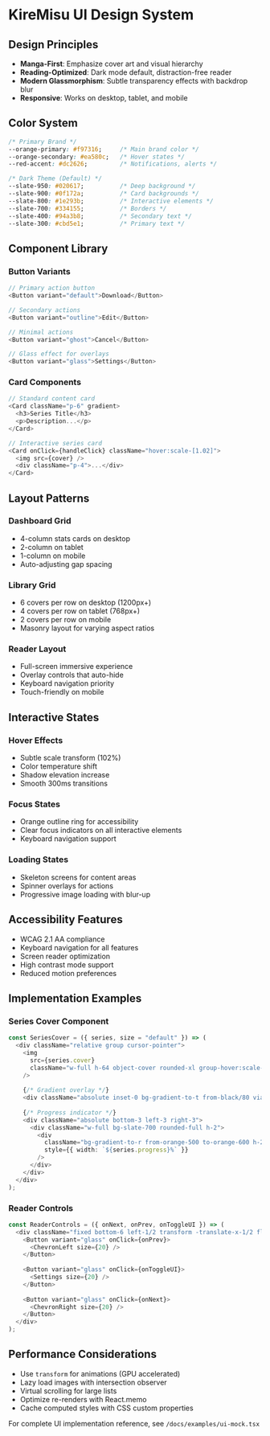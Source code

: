 # KireMisu UI Design System

## Design Principles
- **Manga-First**: Emphasize cover art and visual hierarchy
- **Reading-Optimized**: Dark mode default, distraction-free reader
- **Modern Glassmorphism**: Subtle transparency effects with backdrop blur
- **Responsive**: Works on desktop, tablet, and mobile

## Color System
```css
/* Primary Brand */
--orange-primary: #f97316;     /* Main brand color */
--orange-secondary: #ea580c;   /* Hover states */
--red-accent: #dc2626;         /* Notifications, alerts */

/* Dark Theme (Default) */
--slate-950: #020617;          /* Deep background */
--slate-900: #0f172a;          /* Card backgrounds */
--slate-800: #1e293b;          /* Interactive elements */
--slate-700: #334155;          /* Borders */
--slate-400: #94a3b8;          /* Secondary text */
--slate-300: #cbd5e1;          /* Primary text */
```

## Component Library

### Button Variants
```typescript
// Primary action button
<Button variant="default">Download</Button>

// Secondary actions  
<Button variant="outline">Edit</Button>

// Minimal actions
<Button variant="ghost">Cancel</Button>

// Glass effect for overlays
<Button variant="glass">Settings</Button>
```

### Card Components
```typescript
// Standard content card
<Card className="p-6" gradient>
  <h3>Series Title</h3>
  <p>Description...</p>
</Card>

// Interactive series card
<Card onClick={handleClick} className="hover:scale-[1.02]">
  <img src={cover} />
  <div className="p-4">...</div>
</Card>
```

## Layout Patterns

### Dashboard Grid
- 4-column stats cards on desktop
- 2-column on tablet  
- 1-column on mobile
- Auto-adjusting gap spacing

### Library Grid
- 6 covers per row on desktop (1200px+)
- 4 covers per row on tablet (768px+)  
- 2 covers per row on mobile
- Masonry layout for varying aspect ratios

### Reader Layout
- Full-screen immersive experience
- Overlay controls that auto-hide
- Keyboard navigation priority
- Touch-friendly on mobile

## Interactive States

### Hover Effects
- Subtle scale transform (102%)
- Color temperature shift
- Shadow elevation increase
- Smooth 300ms transitions

### Focus States
- Orange outline ring for accessibility
- Clear focus indicators on all interactive elements
- Keyboard navigation support

### Loading States
- Skeleton screens for content areas
- Spinner overlays for actions
- Progressive image loading with blur-up

## Accessibility Features
- WCAG 2.1 AA compliance
- Keyboard navigation for all features
- Screen reader optimization
- High contrast mode support
- Reduced motion preferences

## Implementation Examples

### Series Cover Component
```typescript
const SeriesCover = ({ series, size = "default" }) => (
  <div className="relative group cursor-pointer">
    <img 
      src={series.cover}
      className="w-full h-64 object-cover rounded-xl group-hover:scale-110 transition-transform duration-500"
    />
    
    {/* Gradient overlay */}
    <div className="absolute inset-0 bg-gradient-to-t from-black/80 via-transparent to-transparent opacity-0 group-hover:opacity-100 transition-opacity" />
    
    {/* Progress indicator */}
    <div className="absolute bottom-3 left-3 right-3">
      <div className="w-full bg-slate-700 rounded-full h-2">
        <div 
          className="bg-gradient-to-r from-orange-500 to-orange-600 h-2 rounded-full"
          style={{ width: `${series.progress}%` }}
        />
      </div>
    </div>
  </div>
);
```

### Reader Controls
```typescript
const ReaderControls = ({ onNext, onPrev, onToggleUI }) => (
  <div className="fixed bottom-6 left-1/2 transform -translate-x-1/2 flex items-center gap-3 bg-slate-900/80 backdrop-blur-md rounded-2xl p-3 border border-slate-700/30">
    <Button variant="glass" onClick={onPrev}>
      <ChevronLeft size={20} />
    </Button>
    
    <Button variant="glass" onClick={onToggleUI}>
      <Settings size={20} />
    </Button>
    
    <Button variant="glass" onClick={onNext}>
      <ChevronRight size={20} />
    </Button>
  </div>
);
```

## Performance Considerations
- Use `transform` for animations (GPU accelerated)
- Lazy load images with intersection observer
- Virtual scrolling for large lists
- Optimize re-renders with React.memo
- Cache computed styles with CSS custom properties

For complete UI implementation reference, see `/docs/examples/ui-mock.tsx`
